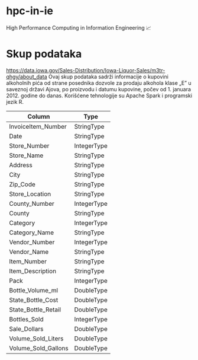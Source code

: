 # hpc-in-ie
High Performance Computing in Information Engineering 📈
# Skup podataka

https://data.iowa.gov/Sales-Distribution/Iowa-Liquor-Sales/m3tr-qhgy/about_data
Ovaj skup podataka sadrži informacije o kupovini alkoholnih pića od strane posednika dozvole za prodaju alkohola klase „E” u saveznoj državi Ajova, po proizvodu i datumu kupovine, počev od 1. januara 2012. godine do danas. Korišćene tehnologije su Apache Spark i programski jezik R.

| Column                  | Type        |
|-------------------------|------------|
| InvoiceItem_Number       | StringType |
| Date                     | StringType |
| Store_Number             | IntegerType|
| Store_Name               | StringType |
| Address                  | StringType |
| City                     | StringType |
| Zip_Code                 | StringType |
| Store_Location           | StringType |
| County_Number            | IntegerType|
| County                   | StringType |
| Category                 | IntegerType|
| Category_Name            | StringType |
| Vendor_Number            | IntegerType|
| Vendor_Name              | StringType |
| Item_Number              | StringType |
| Item_Description         | StringType |
| Pack                     | IntegerType|
| Bottle_Volume_ml         | DoubleType |
| State_Bottle_Cost        | DoubleType |
| State_Bottle_Retail      | DoubleType |
| Bottles_Sold             | IntegerType|
| Sale_Dollars             | DoubleType |
| Volume_Sold_Liters       | DoubleType |
| Volume_Sold_Gallons      | DoubleType |

